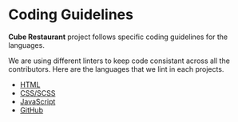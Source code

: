 <br><br>

# Coding Guidelines

**Cube Restaurant** project follows specific coding guidelines for the languages.

We are using different linters to keep code consistant across all the contributors. Here are the languages that we lint in each projects.

* [HTML](./html)
* [CSS/SCSS](./css)
* [JavaScript](./javascript)
* [GitHub](./github)